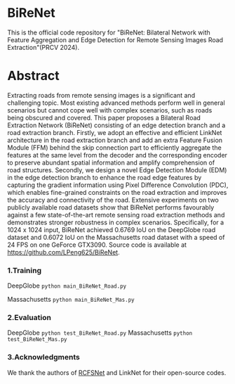 # BiReNet
This is the official code repository for "BiReNet: Bilateral Network with Feature Aggregation and Edge Detection for Remote Sensing Images Road Extraction"(PRCV 2024).

# Abstract
Extracting roads from remote sensing images is a significant and challenging topic. Most existing advanced methods perform well in general scenarios but cannot cope well with complex scenarios, such as roads being obscured and covered. This paper proposes a Bilateral Road Extraction Network (BiReNet) consisting of an edge detection branch and a road extraction branch. Firstly, we adopt an effective and efficient LinkNet architecture in the road extraction branch and add an extra Feature Fusion Module (FFM) behind the skip connection part to efficiently aggregate the features at the same level from the decoder and the corresponding encoder to preserve abundant spatial information and amplify comprehension of road structures. Secondly, we design a novel Edge Detection Module (EDM) in the edge detection branch to enhance the road edge features by capturing the gradient information using Pixel Difference Convolution (PDC), which enables fine-grained constraints on the road extraction and improves the accuracy and connectivity of the road. Extensive experiments on two publicly available road datasets show that BiReNet performs favourably against a few state-of-the-art remote sensing road extraction methods and demonstrates stronger robustness in complex scenarios. Specifically, for a 1024 x 1024 input, BiReNet achieved 0.6769 IoU on the DeepGlobe road dataset and 0.6072 IoU on the Massachusetts road dataset with a speed of 24 FPS on one GeForce GTX3090. Source code is available at https://github.com/LPeng625/BiReNet.


### 1.Training
DeepGlobe
`python main_BiReNet_Road.py`

Massachusetts
`python main_BiReNet_Mas.py`

### 2.Evaluation
DeepGlobe
`python test_BiReNet_Road.py`
Massachusetts
`python test_BiReNet_Mas.py`

### 3.Acknowledgments
We thank the authors of [RCFSNet](https://github.com/CVer-Yang/RCFSNet) and LinkNet for their open-source codes.

